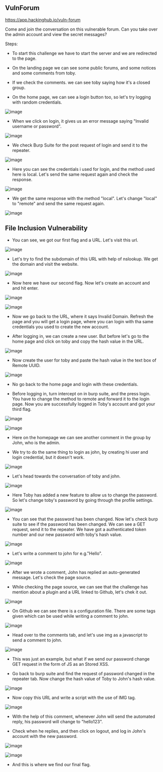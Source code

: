 
## VulnForum
   https://app.hackinghub.io/vuln-forum
   
Come and join the conversation on this vulnerable forum. Can you take over the admin account and view the secret messages? 

Steps:


* To start this challenge we have to start the server and we are redirected to the page.


* On the landing page we can see some public forums, and some notices and some comments from toby.


* If we check the comments. we can see toby saying how it's a closed group.


* On the home page, we can see a login button too, so let's try logging with random credentials.


![image](https://github.com/ocoretech/Sahil-workbook/assets/67775716/9760a364-cc75-4d78-9485-d2a2b1f0becf)


* When we click on login, it gives us an error message saying "Invalid username or password".


![image](https://github.com/ocoretech/Sahil-workbook/assets/67775716/35db11ff-4870-4d10-86bb-b9a04d5702eb)


* We check Burp Suite for the post request of login and send it to the repeater.


![image](https://github.com/ocoretech/Sahil-workbook/assets/67775716/913512fa-c260-4c37-a75b-f2addc64cfe6)


* Here you can see the credentials i used for login, and the method used here is local. Let's send the same request again and check the response.


![image](https://github.com/ocoretech/Sahil-workbook/assets/67775716/166bb2f0-1ef6-482a-8a87-1f75fc901161)



* We get the same response with the method "local". Let's change "local" to "remote" and send the same request again.


![image](https://github.com/ocoretech/Sahil-workbook/assets/67775716/e1be963c-7a27-47e9-8054-41a0ab890271)
<h2><figcaption>File Inclusion Vulnerability</figcaption></h2>




* You can see, we got our first flag and a URL. Let's visit this url.


![image](https://github.com/ocoretech/Sahil-workbook/assets/67775716/4e849a60-606d-44f0-ae8e-056ed3255b6e)




* Let's try to find the subdomain of this URL with help of nslookup. We get the domain and visit the website.


![image](https://github.com/ocoretech/Sahil-workbook/assets/67775716/cc19d407-3439-4342-9873-4eeec70ae942)


* Now here we have our second flag. Now let's create an account and and hit enter.


![image](https://github.com/ocoretech/Sahil-workbook/assets/67775716/afc7644a-8d32-413b-95c3-f2e1781fc69f)


![image](https://github.com/ocoretech/Sahil-workbook/assets/67775716/182f2135-25cc-4152-858b-32e0e0f69cb6)


* Now we go back to the URL, where it says Invalid Domain. Refresh the page and you will get a login page, where you can login with tha same credentials you used to create the new account.


* After logging in, we can create a new user. But before let's go to the home page and click on toby and copy the hash value in the URL.


![image](https://github.com/ocoretech/Sahil-workbook/assets/67775716/274d7b37-b714-4f27-b4ac-12571d229213)


* Now create the user for toby and paste the hash value in the text box of Remote UUID.


![image](https://github.com/ocoretech/Sahil-workbook/assets/67775716/f5e1cd65-dc92-4fd7-ae1b-8f0085396a9c)


* No go back to the home page and login with these credentials.


* Before logging in, turn intercept on in burp suite, and the press login. You have to change the method to remote and forward it to the login page. Now you are successfully logged in Toby's account and got your third flag.


![image](https://github.com/ocoretech/Sahil-workbook/assets/67775716/b273659d-386f-4c6f-ad1d-aa5e3b5bec2f)


![image](https://github.com/ocoretech/Sahil-workbook/assets/67775716/075ade75-c131-4c70-83ee-c4f2dd66e0e7)


* Here on the homepage we can see another comment in the group by John, who is the admin.


* We try to do the same thing to login as john, by creating hi user and login credential, but it doesn't work. 


![image](https://github.com/ocoretech/Sahil-workbook/assets/67775716/47086bea-c522-4fa2-89d6-7a805546b4a0)


* Let's head towards the conversation of toby and john.


![image](https://github.com/ocoretech/Sahil-workbook/assets/67775716/d253139f-e41a-4d78-8098-92d2fb00b4fc)


* Here Toby has added a new feature to allow us to change the password. So let's change toby's password by going through the profile settings.


![image](https://github.com/ocoretech/Sahil-workbook/assets/67775716/e68f5e6f-de8f-4c9e-8a40-92d305aa3475)


* You can see that the password has been changed. Now let's check burp suite to see if the password has been changed. We can see a GET request, send it to the repeater. We have got a authenticated token number and our new password with toby's hash value.


![image](https://github.com/ocoretech/Sahil-workbook/assets/67775716/51603c65-1002-4e34-8005-880330c5b78b)


* Let's write a comment to john for e.g."Hello".


![image](https://github.com/ocoretech/Sahil-workbook/assets/67775716/d524b0ff-879c-4812-ad94-4ef59ed00c20)


* After we wrote a comment, John has replied an auto-generated message. Let's check the page source. 


* While checking the page source, we can see that the challenge has mention about a plugin and a URL linked to Github, let's chek it out.


![image](https://github.com/ocoretech/Sahil-workbook/assets/67775716/11c3ab2f-d612-44cd-abb3-a98cf6bb9331)


* On Github we can see there is a configuration file. There are some tags given which can be used while writing a comment to john.


![image](https://github.com/ocoretech/Sahil-workbook/assets/67775716/2e3a74cd-0e8a-4db5-96e3-449ce55b7a2f)


* Head over to the comments tab, and let's use img as a javascript to send a comment to john.


![image](https://github.com/ocoretech/Sahil-workbook/assets/67775716/f3a61bbf-982e-462a-bd34-fd9c99fe3c75)


* This was just an example, but what if we send our password change GET request in the form of JS as an Stored XSS.
  
  

* Go back to burp suite and find the request of password changed in the repeater tab. Now change the hash value of Toby to John's hash value.
  

![image](https://github.com/ocoretech/Sahil-workbook/assets/67775716/d1c5a5d0-1f43-49de-bf36-301625e67d1d)


* Now copy this URL and write a script with the use of IMG tag.
  

![image](https://github.com/ocoretech/Sahil-workbook/assets/67775716/c0df35ea-c242-474e-b126-d68fb46e9d1c)


* With the help of this comment, whenever John will send the automated reply, his password will change to "hello123".
  

* Check when he replies, and then click on logout, and log in John's account with the new password.

![image](https://github.com/ocoretech/Sahil-workbook/assets/67775716/4a8ac19d-2aeb-4a90-88e6-a1473ecb0e95)


![image](https://github.com/ocoretech/Sahil-workbook/assets/67775716/a40e7304-4039-4148-96ee-c9090243befb)

* And this is where we find our final flag.
  














